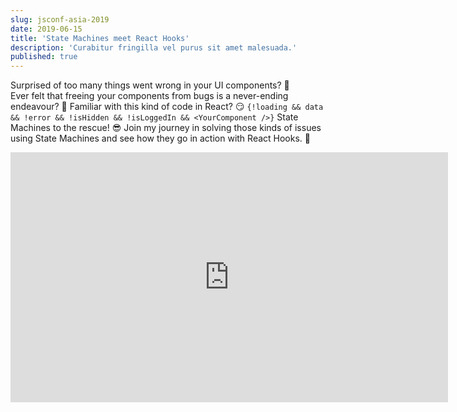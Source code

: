 ```yaml
---
slug: jsconf-asia-2019
date: 2019-06-15
title: 'State Machines meet React Hooks'
description: 'Curabitur fringilla vel purus sit amet malesuada.'
published: true
---
```


Surprised of too many things went wrong in your UI components? 🤔 <br />
Ever felt that freeing your components from bugs is a never-ending endeavour? 🤮
Familiar with this kind of code in React? 😏
`{!loading && data && !error && !isHidden && !isLoggedIn && <YourComponent />}`
State Machines to the rescue! 😎
Join my journey in solving those kinds of issues using State Machines and see how they go in action with React Hooks. 🥳

<iframe width="700" height="400" src="https://www.youtube.com/embed/ioh7aqrBcs0" frameborder="0" allow="accelerometer; autoplay; encrypted-media; gyroscope; picture-in-picture" allowfullscreen></iframe>

